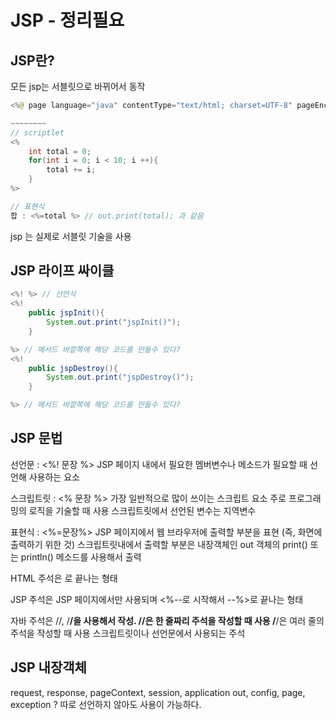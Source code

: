 # JSP - 정리필요
## JSP란?
모든 jsp는 서블릿으로 바뀌어서 동작
```java
<%@ page language="java" contentType="text/html; charset=UTF-8" pageEncoding="UTF-8" %>

~~~~~~~~
// scriptlet
<%
    int total = 0;
    for(int i = 0; i < 10; i ++){
        total += i;
    }
%>

// 표현식
합 : <%=total %> // out.print(total); 과 같음

```
jsp 는 실제로 서블릿 기술을 사용

## JSP 라이프 싸이클
```java
<%! %> // 선언식
<%! 
    public jspInit(){
        System.out.print("jspInit()");
    }

%> // 메서드 바깥쪽에 해당 코드를 만들수 있다?
<%! 
    public jspDestroy(){
        System.out.print("jspDestroy()");
    }

%> // 메서드 바깥쪽에 해당 코드를 만들수 있다?

```
## JSP 문법
선언문 : <%! 문장 %>
JSP 페이지 내에서 필요한 멤버변수나 메소드가 필요할 때 선언해 사용하는 요소

스크립트릿 : <% 문장 %>
가장 일반적으로 많이 쓰이는 스크립트 요소
주로 프로그래밍의 로직을 기술할 때 사용
스크립트릿에서 선언된 변수는 지역변수

표현식 : <%=문장%>
JSP 페이지에서 웹 브라우저에 출력할 부분을 표현 
(즉, 화면에 출력하기 위한 것)
스크립트릿내에서 출력할 부분은 내장객체인 out 객체의 print() 또는 println() 메소드를 사용해서 출력

HTML 주석은 <!--로 시작해서 -->로 끝나는 형태

JSP 주석은 JSP 페이지에서만 사용되며 <%--로 시작해서 --%>로 끝나는 형태

자바 주석은 //, /**/을 사용해서 작성.
//은 한 줄짜리 주석을 작성할 때 사용
/**/은 여러 줄의 주석을 작성할 때 사용
스크립트릿이나 선언문에서 사용되는 주석

## JSP 내장객체
request, response, pageContext, session, application
out, config, page, exception
? 따로 선언하지 않아도 사용이 가능하다. 
